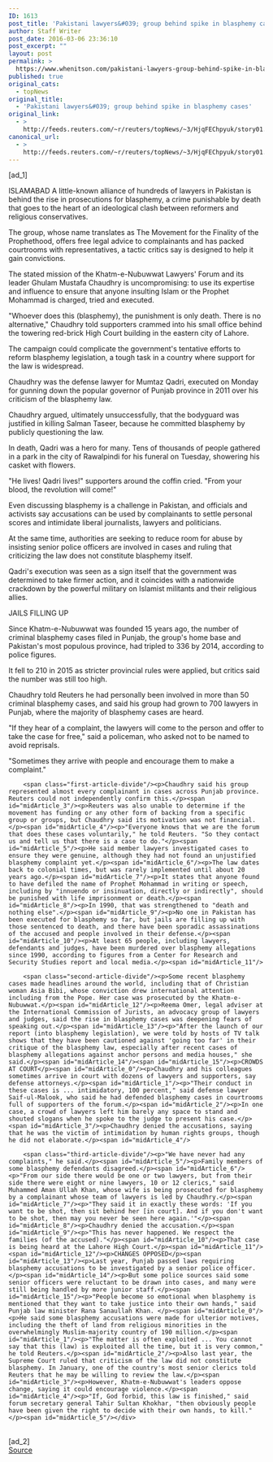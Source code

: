 ```yaml
---
ID: 1613
post_title: 'Pakistani lawyers&#039; group behind spike in blasphemy cases'
author: Staff Writer
post_date: 2016-03-06 23:36:10
post_excerpt: ""
layout: post
permalink: >
  https://www.whenitson.com/pakistani-lawyers-group-behind-spike-in-blasphemy-cases/
published: true
original_cats:
  - topNews
original_title:
  - 'Pakistani lawyers&#039; group behind spike in blasphemy cases'
original_link:
  - >
    http://feeds.reuters.com/~r/reuters/topNews/~3/HjqFEChpyuk/story01.htm
canonical_url:
  - >
    http://feeds.reuters.com/~r/reuters/topNews/~3/HjqFEChpyuk/story01.htm
---
```

 [ad_1]
<br><div id="articleText">
<span id="midArticle_start"/>

<span class="focusParagraph" readability="5"><p><span class="articleLocation">ISLAMABAD</span> A little-known alliance of hundreds of lawyers in Pakistan is behind the rise in prosecutions for blasphemy, a crime punishable by death that goes to the heart of an ideological clash between reformers and religious conservatives.</p></span><span id="midArticle_0"/><p>The group, whose name translates as The Movement for the Finality of the Prophethood, offers free legal advice to complainants and has packed courtrooms with representatives, a tactic critics say is designed to help it gain convictions.</p><span id="midArticle_1"/><p>The stated mission of the Khatm-e-Nubuwwat Lawyers' Forum and its leader Ghulam Mustafa Chaudhry is uncompromising: to use its expertise and influence to ensure that anyone insulting Islam or the Prophet Mohammad is charged, tried and executed.</p><span id="midArticle_2"/><p>"Whoever does this (blasphemy), the punishment is only death. There is no alternative," Chaudhry told supporters crammed into his small office behind the towering red-brick High Court building in the eastern city of Lahore.</p><span id="midArticle_3"/><p>The campaign could complicate the government's tentative efforts to reform blasphemy legislation, a tough task in a country where support for the law is widespread.</p><span id="midArticle_4"/><p>Chaudhry was the defense lawyer for Mumtaz Qadri, executed on Monday for gunning down the popular governor of Punjab province in 2011 over his criticism of the blasphemy law.</p><span id="midArticle_5"/><p>Chaudhry argued, ultimately unsuccessfully, that the bodyguard was justified in killing Salman Taseer, because he committed blasphemy by publicly questioning the law.</p><span id="midArticle_6"/><p>In death, Qadri was a hero for many. Tens of thousands of people gathered in a park in the city of Rawalpindi for his funeral on Tuesday, showering his casket with flowers.</p><span id="midArticle_7"/><p>"He lives! Qadri lives!" supporters around the coffin cried. "From your blood, the revolution will come!"</p><span id="midArticle_8"/><p>Even discussing blasphemy is a challenge in Pakistan, and officials and activists say accusations can be used by complainants to settle personal scores and intimidate liberal journalists, lawyers and politicians.</p><span id="midArticle_9"/><p>At the same time, authorities are seeking to reduce room for abuse by insisting senior police officers are involved in cases and ruling that criticizing the law does not constitute blasphemy itself.</p><span id="midArticle_10"/><p>Qadri's execution was seen as a sign itself that the government was determined to take firmer action, and it coincides with a nationwide crackdown by the powerful military on Islamist militants and their religious allies.</p><span id="midArticle_11"/><span id="midArticle_12"/><p>JAILS FILLING UP</p><span id="midArticle_13"/><p>Since Khatm-e-Nubuwwat was founded 15 years ago, the number of criminal blasphemy cases filed in Punjab, the group's home base and Pakistan's most populous province, had tripled to 336 by 2014, according to police figures.</p><span id="midArticle_14"/><p>It fell to 210 in 2015 as stricter provincial rules were applied, but critics said the number was still too high.</p><span id="midArticle_15"/><p>Chaudhry told Reuters he had personally been involved in more than 50 criminal blasphemy cases, and said his group had grown to 700 lawyers in Punjab, where the majority of blasphemy cases are heard.</p><span id="midArticle_0"/><p>"If they hear of a complaint, the lawyers will come to the person and offer to take the case for free," said a policeman, who asked not to be named to avoid reprisals.</p><span id="midArticle_1"/><p>"Sometimes they arrive with people and encourage them to make a complaint."</p><span id="midArticle_2"/>
        
        <span class="first-article-divide"/><p>Chaudhry said his group represented almost every complainant in cases across Punjab province. Reuters could not independently confirm this.</p><span id="midArticle_3"/><p>Reuters was also unable to determine if the movement has funding or any other form of backing from a specific group or groups, but Chaudhry said its motivation was not financial.</p><span id="midArticle_4"/><p>"Everyone knows that we are the forum that does these cases voluntarily," he told Reuters. "So they contact us and tell us that there is a case to do."</p><span id="midArticle_5"/><p>He said member lawyers investigated cases to ensure they were genuine, although they had not found an unjustified blasphemy complaint yet.</p><span id="midArticle_6"/><p>The law dates back to colonial times, but was rarely implemented until about 20 years ago.</p><span id="midArticle_7"/><p>It states that anyone found to have defiled the name of Prophet Mohammad in writing or speech, including by "innuendo or insinuation, directly or indirectly", should be punished with life imprisonment or death.</p><span id="midArticle_8"/><p>In 1990, that was strengthened to "death and nothing else".</p><span id="midArticle_9"/><p>No one in Pakistan has been executed for blasphemy so far, but jails are filling up with those sentenced to death, and there have been sporadic assassinations of the accused and people involved in their defense.</p><span id="midArticle_10"/><p>At least 65 people, including lawyers, defendants and judges, have been murdered over blasphemy allegations since 1990, according to figures from a Center for Research and Security Studies report and local media.</p><span id="midArticle_11"/>
        
        <span class="second-article-divide"/><p>Some recent blasphemy cases made headlines around the world, including that of Christian woman Asia Bibi, whose conviction drew international attention including from the Pope. Her case was prosecuted by the Khatm-e-Nubuwwat.</p><span id="midArticle_12"/><p>Reema Omer, legal adviser at the International Commission of Jurists, an advocacy group of lawyers and judges, said the rise in blasphemy cases was deepening fears of speaking out.</p><span id="midArticle_13"/><p>"After the launch of our report (into blasphemy legislation), we were told by hosts of TV talk shows that they have been cautioned against 'going too far' in their critique of the blasphemy law, especially after recent cases of blasphemy allegations against anchor persons and media houses," she said.</p><span id="midArticle_14"/><span id="midArticle_15"/><p>CROWDS AT COURT</p><span id="midArticle_0"/><p>Chaudhry and his colleagues sometimes arrive in court with dozens of lawyers and supporters, say defense attorneys.</p><span id="midArticle_1"/><p>"Their conduct in these cases is ... intimidatory, 100 percent," said defense lawyer Saif-ul-Malook, who said he had defended blasphemy cases in courtrooms full of supporters of the forum.</p><span id="midArticle_2"/><p>In one case, a crowd of lawyers left him barely any space to stand and shouted slogans when he spoke to the judge to present his case.</p><span id="midArticle_3"/><p>Chaudhry denied the accusations, saying that he was the victim of intimidation by human rights groups, though he did not elaborate.</p><span id="midArticle_4"/>
        
        <span class="third-article-divide"/><p>"We have never had any complaints," he said.</p><span id="midArticle_5"/><p>Family members of some blasphemy defendants disagreed.</p><span id="midArticle_6"/><p>"From our side there would be one or two lawyers, but from their side there were eight or nine lawyers, 10 or 12 clerics," said Muhammed Aman Ullah Khan, whose wife is being prosecuted for blasphemy by a complainant whose team of lawyers is led by Chaudhry.</p><span id="midArticle_7"/><p>"They said it in exactly these words: 'If you want to be shot, then sit behind her [in court]. And if you don't want to be shot, then may you never be seen here again.'"</p><span id="midArticle_8"/><p>Chaudhry denied the accusation.</p><span id="midArticle_9"/><p>"This has never happened. We respect the families (of the accused)."</p><span id="midArticle_10"/><p>That case is being heard at the Lahore High Court.</p><span id="midArticle_11"/><span id="midArticle_12"/><p>CHANGES OPPOSED</p><span id="midArticle_13"/><p>Last year, Punjab passed laws requiring blasphemy accusations to be investigated by a senior police officer.</p><span id="midArticle_14"/><p>But some police sources said some senior officers were reluctant to be drawn into cases, and many were still being handled by more junior staff.</p><span id="midArticle_15"/><p>"People become so emotional when blasphemy is mentioned that they want to take justice into their own hands," said Punjab law minister Rana Sanaullah Khan. </p><span id="midArticle_0"/><p>He said some blasphemy accusations were made for ulterior motives, including the theft of land from religious minorities in the overwhelmingly Muslim-majority country of 190 million.</p><span id="midArticle_1"/><p>"The matter is often exploited ... You cannot say that this (law) is exploited all the time, but it is very common," he told Reuters.</p><span id="midArticle_2"/><p>Also last year, the Supreme Court ruled that criticism of the law did not constitute blasphemy. In January, one of the country's most senior clerics told Reuters that he may be willing to review the law.</p><span id="midArticle_3"/><p>However, Khatm-e-Nubuwwat's leaders oppose change, saying it could encourage violence.</p><span id="midArticle_4"/><p>"If, God forbid, this law is finished," said forum secretary general Tahir Sultan Khokhar, "then obviously people have been given the right to decide with their own hands, to kill."</p><span id="midArticle_5"/></div>
<br>[ad_2]
<br><a href="http://feeds.reuters.com/~r/reuters/topNews/~3/HjqFEChpyuk/story01.htm">Source </a>